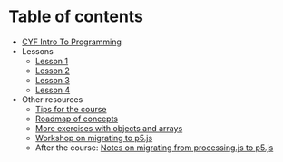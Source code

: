 # Table of contents

* [CYF Intro To Programming](README.md)
* Lessons
  * [Lesson 1](lesson-1.md)
  * [Lesson 2](lesson-2.md)
  * [Lesson 3](lesson-3.md)
  * [Lesson 4](lesson-4.md)
* Other resources
  * [Tips for the course](tips-for-success.md)
  * [Roadmap of concepts](roadmap-of-concepts.md)
  * [More exercises with objects and arrays](post-khan-academy-challenges.md)
  * [Workshop on migrating to p5.js](p5js-and-openprocessing-workshop.md)
  * After the course: [Notes on migrating from processing.js to p5.js](from-khan-academy-processingjs-to-p5js.md)
  
